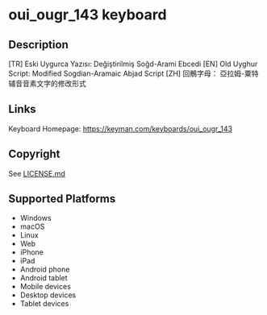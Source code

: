 oui_ougr_143 keyboard
==============

Description
-----------
[TR] Eski Uygurca Yazısı: Değiştirilmiş Soğd-Arami Ebcedi
[EN] Old Uyghur Script: Modified Sogdian-Aramaic Abjad Script
[ZH] 回鶻字母： 亞拉姆-粟特辅音音素文字的修改形式

Links
-----
Keyboard Homepage: https://keyman.com/keyboards/oui_ougr_143

Copyright
---------
See [LICENSE.md](LICENSE.md)

Supported Platforms
-------------------
 * Windows
 * macOS
 * Linux
 * Web
 * iPhone
 * iPad
 * Android phone
 * Android tablet
 * Mobile devices
 * Desktop devices
 * Tablet devices

